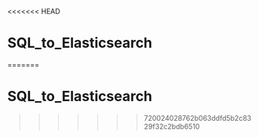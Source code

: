 <<<<<<< HEAD
# SQL_to_Elasticsearch
=======
# SQL_to_Elasticsearch
>>>>>>> 720024028762b063ddfd5b2c8329f32c2bdb6510
